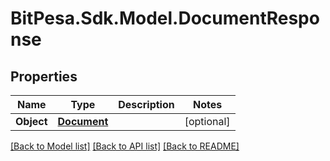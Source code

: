 # BitPesa.Sdk.Model.DocumentResponse
## Properties

Name | Type | Description | Notes
------------ | ------------- | ------------- | -------------
**Object** | [**Document**](Document.md) |  | [optional] 

[[Back to Model list]](../README.md#documentation-for-models) [[Back to API list]](../README.md#documentation-for-api-endpoints) [[Back to README]](../README.md)

